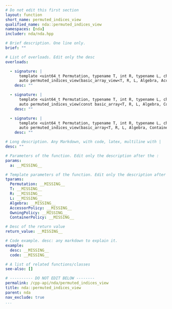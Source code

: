 ```yaml
---
# Do not edit this first section
layout: function
short_name: permuted_indices_view
qualified_name: nda::permuted_indices_view
namespaces: [nda]
includer: nda/nda.hpp

# Brief description. One line only.
brief: ""

# List of overloads. Edit only the desc
overloads:

  - signature: |
      template <uint64_t Permutation, typename T, int R, typename L, char Algebra, typename AccessorPolicy, typename OwningPolicy>
      auto permuted_indices_view(basic_array_view<T, R, L, Algebra, AccessorPolicy, OwningPolicy> a)
    desc: ""

  - signature: |
      template <uint64_t Permutation, typename T, int R, typename L, char Algebra, typename ContainerPolicy>
      auto permuted_indices_view(const basic_array<T, R, L, Algebra, ContainerPolicy> & a)
    desc: ""

  - signature: |
      template <uint64_t Permutation, typename T, int R, typename L, char Algebra, typename ContainerPolicy>
      auto permuted_indices_view(basic_array<T, R, L, Algebra, ContainerPolicy> & a)
    desc: ""

# Long description. Any Markdown, with code, latex, multiline with |
desc: ""

# Parameters of the function. Edit only the description after the :
params:
  a: __MISSING__

# Template parameters of the function. Edit only the description after the :
tparams:
  Permutation: __MISSING__
  T: __MISSING__
  R: __MISSING__
  L: __MISSING__
  Algebra: __MISSING__
  AccessorPolicy: __MISSING__
  OwningPolicy: __MISSING__
  ContainerPolicy: __MISSING__

# Desc of the return value
return_value: __MISSING__

# Code example. desc: any markdown to explain it.
example:
  desc: __MISSING__
  code: __MISSING__

# A list of related functions/classes
see-also: []

# ---------- DO NOT EDIT BELOW --------
permalink: /cpp-api/nda/permuted_indices_view
title: nda::permuted_indices_view
parent: nda
nav_exclude: true
...
```


